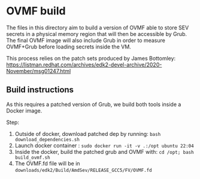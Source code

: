 # OVMF build

The files in this directory aim to build a version of OVMF able to store SEV secrets
in a physical memory region that will then be accessible by Grub. The final OVMF image
will also include Grub in order to measure OVMF+Grub before loading secrets inside
the VM.

This process relies on the patch sets produced by James Bottomley:
https://listman.redhat.com/archives/edk2-devel-archive/2020-November/msg01247.html

## Build instructions

As this requires a patched version of Grub, we build both tools inside a Docker image.

Step:
1. Outside of docker, download patched dep by running: `bash download_dependencies.sh`
2. Launch docker container : `sudo docker run -it -v .:/opt ubuntu 22:04`
3. Inside the docker, build the patched grub and OVMF with: `cd /opt; bash build_ovmf.sh`
4. The OVMF.fd file will be in `downloads/edk2/Build/AmdSev/RELEASE_GCC5/FV/OVMF.fd`